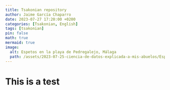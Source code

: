 ```yaml
---
title: Tsakonian repository
author: Jaime García Chaparro
date: 2023-07-27 17:20:00 +0200
categories: [Tsakonian, English]
tags: [tsakonian]
pin: false
math: true
mermaid: true
image:
  alt: Espetos en la playa de Pedregalejo, Málaga
  path: /assets/2023-07-25-ciencia-de-datos-explicada-a-mis-abuelos/Espetos.png
---
```


# This is a test